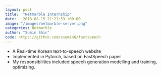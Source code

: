 ```yaml
---
layout: post
title:  "Netmarble Internship"
date:   2018-08-15 21:21:53 +00:00
image: "/images/netmarble-server.png"
categories: Netmarble
author: "Sumin Shin"
code: https://github.com/ssumin6/fastspeech
---
```

- A Real-time Korean text-to-speech website
- Implemented in Pytorch, based on FastSpeech paper
- My responsibilities included speech generation modelling and training, optimizing. 
